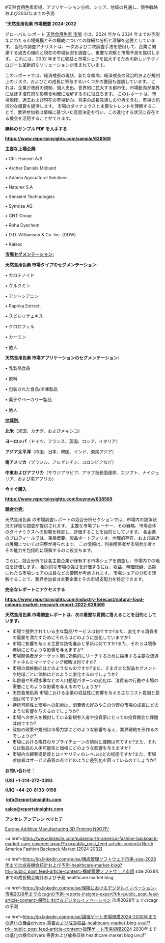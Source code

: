 #天然食用色素市場、アプリケーション分析、シェア、地域の見通し、競争戦略および2032年までの予測

"<strong>天然食用色素 市場概要 2024-2032</strong>

グローバル レポート <a href=https://www.reportsinsights.com/sample/638569>天然食用色素 市場</a> では、2024 年から 2024 年までの予測年にわたる市場規模とその構成についての詳細な分析と理解を必要としています。 当社の調査アナリストは、一次および二次調査手法を使用して、企業に関連する過去の傾向と現在の市場状況を調査し、重要な洞察と市場予測を提供します。 これには、2032 年までに収益と市場シェアを拡大​​するための新しいテクノロジーと革新的なソリューションが含まれています。

このレポートでは、経済成長の現状、新たな傾向、経済成長の政治的および規制上のリスク、およびこの成長に寄与するいくつかの要因も強調しています。 これは、企業が政府の規制、個人支出、世界的に拡大する都市化、市場動向が業界に及ぼす潜在的な影響を明確に理解するのに役立ちます。 このレポートは、市場規模、過去および現在の市場動向、将来の成長見通しの分析を含む、市場の包括的な概要を提供します。 市場のダイナミクスと主要なトレンドを理解することで、業界参加者は情報に基づいた意思決定を行い、この進化する状況に存在する機会を活用することができます。

<strong><b>無料のサンプル PDF を入手する</b></strong>

<a href=https://www.reportsinsights.com/sample/638569><strong><u>https://www.reportsinsights.com/sample/638569</u></strong></a>

<strong>主要な上場企業:</strong>

• Chr. Hansen A/S

• Archer Daniels Midland

• Adama Agricultural Solutions

• Naturex S.A

• Sensient Technologies

• Symrise AG

• GNT Group

• Roha Dyechem

• D.D. Williamson & Co. Inc. (DDW)

• Kalsec

<strong><u>市場セグメンテーション</u></strong><strong><u>:</u></strong>

<strong>天然食用色素 市場タイプのセグメンテーション:</strong>

• カロテノイド

• クルクミン

• アントシアニン

• Paprika Extract.

• スピルリナエキス

• クロロフィル

• カーミン

• 他人

<strong>天然食用色素 市場アプリケーションのセグメンテーション:</strong>

• 乳製品食品

• 飲料

• 包装された食品/冷凍製品

• 菓子やベーカリー製品

• 他人

<strong><u>地域別</u></strong><strong><u>:</u></strong>

<strong>北米</strong>（米国、カナダ、およびメキシコ）

<strong>ヨーロッパ</strong>（ドイツ、フランス、英国、ロシア、イタリア）

<strong>アジア太平洋</strong>（中国、日本、韓国、インド、東南アジア）

<strong>南アメリカ</strong>（ブラジル、アルゼンチン、コロンビアなど）

<strong>中東およびアフリカ</strong>（サウジアラビア、アラブ首長国連邦、エジプト、ナイジェリア、および南アフリカ）

<strong>今すぐ購入</strong>

<a href=https://www.reportsinsights.com/buynow/638569><strong><u>https://www.reportsinsights.com/buynow/638569</u></strong></a>

<strong><u>競合分析:</u></strong>

天然食用色素 の市場調査レポートの競合分析セクションでは、市場内の競争状況の詳細な調査が提供されます。 主要な市場プレーヤー、その戦略、市場全体のダイナミクスへの影響を特定し、評価することを目的としています。 各企業のプロフィールでは、事業概要、製品ポートフォリオ、地理的存在、および最近の展開についての洞察が得られます。 この情報は、利害関係者が市場参加者とその能力を包括的に理解するのに役立ちます。

さらに、競合分析では各主要企業が保有する市場シェアを調査し、市場内での地位を評価します。 相対的な市場の強さを評価するには、収益、時価総額、長期にわたる市場シェアの成長などの要因が考慮されます。 市場シェアの分布を理解することで、業界参加者は主要企業とその市場支配力を特定できます。

<strong>完全なレポートにアクセスする</strong>

<a href=https://www.reportsinsights.com/industry-forecast/natural-food-colours-market-research-report-2022-638569><strong><u><b>https://www.reportsinsights.com/industry-forecast/natural-food-colours-market-research-report-2022-638569</b></u></strong></a>

<strong><b>天然食用色素 市場調査レポートは、次の重要な質問に答えることを目的としています。</b></strong>
<ul>
  <li>市場で提供されている主な製品/サービスは何ですか?また、変化する消費者の需要を満たすためにそれらはどのように進化していますか?</li>
  <li>市場に影響を与える主要な技術進歩と革新は何ですか?また、それらは競争環境にどのような影響を与えますか?</li>
  <li>市場関係者がターゲット層に効果的にリーチするために採用する主要な流通チャネルとマーケティング戦略は何ですか?</li>
  <li>市場の価格動向はどのようなものですか?また、さまざまな製品セグメントや地域ごとに価格はどのように変化するのでしょうか?</li>
  <li>年齢層や所得水準などの人口動態パターンの変化は、消費者の行動や市場の需要にどのような影響を与えるのでしょうか?</li>
  <li>天然食用色素 市場における企業の収益性に影響を与える主なコスト要因と要因は何ですか?</li>
  <li>持続可能性と環境への配慮は、消費者の好みやこの分野の市場の成長にどのような影響を与えるのでしょうか?</li>
  <li>市場への参入を検討している新規参入者や投資家にとっての投資機会と課題は何ですか?</li>
  <li>政府の政策や規制は市場力学にどのような影響を与え、業界戦略を形作るのでしょうか?</li>
  <li>市場における現在のサプライチェーンの傾向と課題は何ですか?また、それらは製品の入手可能性と価格にどのような影響を与えますか?</li>
  <li>市場内の顧客満足度とロイヤリティのレベルはどの程度ですか?また、市場参加者はサービス品質の点でどのように差別化を図っているのでしょうか?</li>
</ul>
<strong>お問い合わせ：</strong>

<strong>(US) +1-214-272-0393</strong>

<strong>(UK) +44-20-8133-9198</strong>

<strong> </strong><a href=info@reportsinsights.com><strong><u>info@reportsinsights.com</u></strong></a>

<a href=sales@reportsinsights.com><strong><u>sales@reportsinsights.com</u></strong></a>

<strong>アンセレ アンデレン ベリヒテ</strong>

<a href=https://www.linkedin.com/pulse/europe-additive-manufacturing-3d-printing-n9o7f/>Europe Additive Manufacturing 3D Printing N9O7F/</a>

<a href=https://www.linkedin.com/pulse/north-america-fashion-backpack-market-cagr-covered-qxupf?trk=public_post_feed-article-content>North America Fashion Backpack Market [2024 2032]</a>

<a href=https://jp.linkedin.com/pulse/構成管理ソフトウェア市場-size-2028年までの成長機会統計および予測-healthcare-market-blog?trk=public_post_feed-article-content>構成管理ソフトウェア市場 size 2028年までの成長機会統計および予測 healthcare market blog</a>

<a href=https://jp.linkedin.com/pulse/保険におけるデジタルイノベーション-市場2028年までのcagrの予測-reports-insights-expert?trk=public_post_feed-article-content>保険におけるデジタルイノベーション 市場2028年までのcagrの予測</a>

<a href=https://jp.linkedin.com/pulse/論理ゲート市場規模2024-2030年までの進化の機会drivers-需要および成長収益-healthcare-market-blog-uvujf?trk=public_post_feed-article-content>論理ゲート市場規模2024 2030年までの進化の機会drivers 需要および成長収益 healthcare market blog uvujf</a>"
